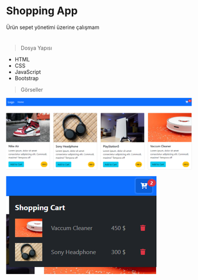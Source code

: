 # Shopping App

 Ürün sepet yönetimi üzerine çalışmam
#
>Dosya Yapısı
* HTML
* CSS
* JavaScript
* Bootstrap

> Görseller

![Proje Resim](https://github.com/Bayazzitt/shoppingApp/blob/master/img/Ekran-g%C3%B6r%C3%BCnt%C3%BCs%C3%BC-1.png)

![Proje Resim](https://github.com/Bayazzitt/shoppingApp/blob/master/img/Ekran-g%C3%B6r%C3%BCnt%C3%BCs%C3%BC-2.png)